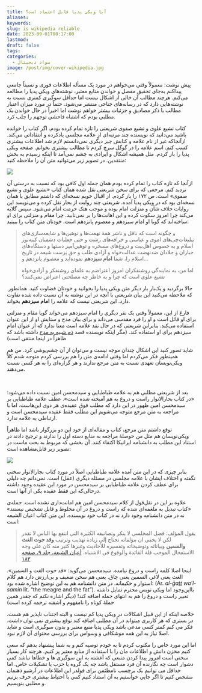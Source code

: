 ```yaml
---
title: آیا ویکی پدیا قابل اعتماد است؟
aliases: 
keywords: 
slug: is wikipedia reliable
date: 2023-09-01T00:17:00
lastmod: 
draft: false
tags: 
categories:
  - سواد دیجیتال
image: /post/img/cover-wikipedia.jpg
---
```

پیش نوشت: معمولاً وقتی می‌خواهم در مورد یک مسأله اطلاعات فوری و نسبتاً جامعی پیداکنم به‌جای تحقیق مفصل و خواندن منابع معتبر، نوشته‌های ویکی‌ پدیا را مطالعه می‌کنم. هرچند مطالب آن خالی از اشکال نیست اما حداقل سوگیری کمتری نسبت به نوشته‌هایی دارد که در رسانه‌های جناحی منتشر می‌شود. حتماً در مورد میزان اعتبار مطالب با ذکر مصادیق و جزئیات بیشتر خواهم نوشت اما اخیراً در حال خواندن یک مطلبی بودم که اشتباه فاحشی توجهم را جلب کرد. 

کتاب تشیع علوی و تشیع صفوی شریعتی را تازه تمام کرده بودم. اگر کتاب را خوانده باشید می‌دانید که نویسنده چند مرتبه‌ای از علامه مجلسی یادکرده و انتقاداتی می‌کند. ازآنجاکه غیر از نام علامه و کتابش چیز دیگری نمی‌دانستم لازم شد اطلاعات بیشتری کسب کنم. اسم علامه را در گوگل سرچ کردم تا مطالب بیشتری بخوانم. صفحه ویکی‌ پدیا را باز کردم. مثل همیشه اشکال و ایرادی به چشم نمی‌آمد تا اینکه رسیدم به بخش منتقدین. در تصویر زیر می‌توانید متن آن را ملاحظه کنید:

![](/post/img/wikipedia2.jpg)

ازآنجا که تازه کتاب را تمام کرده بودم همان جمله اول کافی بود که نسبت به درستی آن تردید کنم. مرجعی که برای سخن شریعتی نقل شده همان کتاب «تشیع علوی و تشیع صفوی» است. ص ۱۷۲ را باز کردم. از اقبال خوبم نسخه‌ای که داشتم مطابق با همان نسخه‌ای بود که در ویکی‌ پدیا آمده. شریعتی چند روایت از بحار نقل کرده و می‌نویسد این روایات خلاف شأن و منزلت امام بوده و موجب هتک حرمت امام می‌شود. سپس گلایه می‌کند چرا امروز سکوت کرده و این اهانت‌ها را بر نمی‌تابید. چرا مقام و منزلتی برای او ساخته‌اید که گویا او امام سیزدهم و معصوم پانزدهم است. خودتان متن کتاب را ببینید:

> و چگونه است که ناقل و ناشر همۀ تهمت‌ها و توهین‌ها و شایعه‌سازی‌های تبلیغات‌چی‌های اموی و عباسی و خرافه‌های زشت و حتی جعلیات دشمنان کینه‌توز اسلام و به خصوص اهل‌بیت و دروغ‌های مسخره و توهین‌آمیز دستها و دستگاه‌های جباران و جلادان ضدنهضت عدالت‌خواه و آزادی طلب و حق پرست شیعه در تاریخ اسلام را، شما **امام سیزدهم** نموده‌اید و معصوم پانزدهم و…
> 
> اما من، به نمایندگی روشنفکران امروز اعتراضم به علمای روشنفکر و آزادی‌خواه تشیع علوی است که چرا و به خاطر چه مصلحتی اعتراض نمی‌کنند؟

 حالا برگردید و یک‌بار بار دیگر متن ویکی‌ پدیا را بخوانید و خودتان قضاوت کنید. همانطور که ملاحظه می‌کنید این بیان شریعتی با آنچه در این نوشته به آن نسبت داده شده تفاوت دارد. این شریعتی نیست که علامه را **امام سیزدهم** بخواند.

فارغ از این، معمولاً وقتی یک نفر دیگری را امام سیزدهم می‌خواند گویا مقام و منزلتی برای او قائل است و او را فرد مقدسی می‌داند و برای بیان مدح و ستایش او از این عنوان استفاده می‌کند. بنابراین شریعتی که در حال نقد علامه است معنا ندارد که از عنوان امام سیزدهم برای او استفاده کند. (مگر اینکه نویسنده قصد [ذم شبیه به مدح](https://fa.wikifeqh.ir/%D8%B0%D9%85_%D8%B4%D8%A8%DB%8C%D9%87_%D8%A8%D9%87_%D9%85%D8%AF%D8%AD#:~:text=%DB%B2%20%2D%20%D8%B0%D9%85%20%D8%B4%D8%A8%DB%8C%D9%87%20%D8%A8%D9%87%20%D9%85%D8%AF%D8%AD%20%D8%AF%D8%B1%20%D8%A8%D8%AF%DB%8C%D8%B9,-%5B%D9%88%DB%8C%D8%B1%D8%A7%DB%8C%D8%B4%5D&text=%D8%AF%D8%B1%20%D8%A7%D8%B5%D8%B7%D9%84%D8%A7%D8%AD%20%D8%A8%D8%AF%DB%8C%D8%B9%20%D8%A2%D9%86%20%D8%A7%D8%B3%D8%AA,%D9%86%D9%85%D8%A7%DB%8C%D8%AF%D8%8C%20%D9%88%D9%84%DB%8C%20%D8%A8%D8%A7%D8%B7%D9%86%D8%B4%20%D9%82%D8%AF%D8%AD%20%D8%A8%D8%A7%D8%B4%D8%AF.) داشته باشد که ظاهراً در اینجا منتفی است)


شاید تصور کنید این اشکال چندان موجه نیست و می‌توان از آن چشم‌پوشی کرد. من هم همینطور فکر می‌کردم اما وقتی ادامه‌ی متن را هم بررسی کردم متوجه شدم کلاً ویکی‌نویسان تعهدی نسبت به متن مرجع ندارند و هر گزاره‌ای را به هر کسی نسبت می‌دهند.

‌

بعد از شریعتی مطلبی هم به علامه طباطبایی و سیدمحسن امین نسبت داده می‌شود: «در کتاب بحارالانوار راست و دروغ به هم آمیخته شده است». عطف علامه طباطبایی بر سیدمحسن امین ظهور در این دارد که مطلب فوق عقیده‌ی هر دوی این‌هاست. اما با مراجعه به متن مرجع متوجه می‌شویم این مطلب فقط عقیده سیدمحسن است و ارتباطی به علامه ندارد.

توقع داشتم متن مرجع، کتاب و مقاله‌ای از خود این دو بزرگوار باشد اما ظاهراً ویکی‌نویسان هم مثل من حوصلۀ مراجعه به منابع دسته اول را ندارند و ترجیح دادند در استناد این مطلب به دانشنامه ایرانیکا اکتفاء کنند. آن بخشی که مربوط به بحث ماست در تصویر زیر قابل‌مشاهده است:

![](/post/img/iranica.jpg)


بنابر چیزی که در این متن آمده علامه طباطبایی اصلاً در مورد کتاب بحارالانوار سخنی نگفته‌ و اختلاف ایشان با علامه مجلسی در مسئله دیگری (عقل) است. نمی‌دانم چه دلیلی برای عطف کردن علامه طباطبایی بر سیدمحسن در مورد این عقیده وجود داشته درحالی‌که این فقط عقیده یکی از آنها است.

علاوه بر این در نقل‌قول از کلام سیدمحسن امین هم امانت‌داری نشده است. جمله‌ی «کتاب تبدیل به ملغمه‌ای شده که راست و دروغ در آن مخلوط و قابل تشخیص نیستند» نه در متن دانشنامه وجود دارد نه در کتاب خود نویسنده. این متن کتاب اعیان الشیعه است:

> يقول المؤلف: فضل المجلسي لا ينكر وتصانيفه الكثيرة التي انتفع بها الناس لا تقدر لكن لا يخفى ان مؤلفاته تحتاج إلى زيادة تهذيب وترتيب **وقد حوت الغث والسمين** وبياناته وتوضيحاته وتفسيره للأحاديث وغيرها كثير منه كان على وجه الاستعجال الموجب قلة الفائدة والوقوع في الاشتباه. [‌أعيان الشيعة، جلد ۹، صفحه ۱۸۳](https://lib.eshia.ir/71735/9/183)
> 

اینجا اصلا کلمه راست و دروغ نیامده. سیدمحسن می‌گوید: «قد حوت الغث و السمین». الغث یعنی لاغر، السمین یعنی چاق. یعنی هم سخن ضعیف و بی‌ارزش دارد هم کلام استوار و حکیمانه. در متن دانشنامه هم به این توضیح اشاره شده بود: (Ar. _al-ḡaṯṯ wa’l-samin_ lit. “the meagre and the fat”). بااین‌وجود اما ویکی نویس محترم تمایل داشته تعبیر راست و دروغ را هم به انتهای جمله اضافه کند! (دیگر اشاره نکنم که چقدر همین جملۀ کوتاه را نامفهوم و آشفته ترجمه کرده است)

خلاصه اینکه از این قبیل اشکالات در ویکی پدیا کم نیست و البته اجتناب ناپذیر هم هست. در بستری که هر کاربری میتواند در آن مطلبی اضافه کند توقع بیشتری نمی توان داشت. فکر می کنم کمتر کسی مدعی باشد ویکی پدیا منبع معتبر و بدون سوگیری است و شاید اصلا نیاز به این همه موشکافی و وسواس برای بررسی محتوای آن لازم نبود.

اما این مورد خاص را مکتوب کردم تا به خودم توصیه کنم و به شما پیشنهاد بدهم که سعی کنیم مخزن دانش و اطلاعات مان را با استفاده از منابع معتبر پر کنیم. هرچند کار بسیار سختی است امروز پیدا کردن منبعی که آغشته به این سوگیری ها و خطاها نباشد کمی دشوار است چه نگارنده آن فرد مستقل باشد چه یک گروه یا حزب یا تشکیلات خاص. اما حداقل می توانیم یک برچسب نامطئمن برای فولدر این اطلاعات در آرشیو ذهنمان مشخص کنیم تا اگر جایی خواستیم به آن استناد کنیم کمی با احتیاط بیشتری حرف بزنیم و مطلبی بنویسیم.
###### ‌

‌

